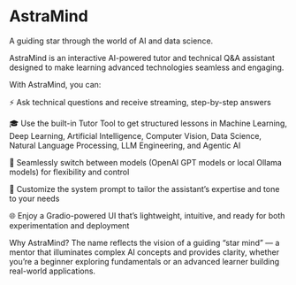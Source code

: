 # AstraMind
A guiding star through the world of AI and data science.

AstraMind is an interactive AI-powered tutor and technical Q&A assistant designed to make learning advanced technologies seamless and engaging.

With AstraMind, you can:

⚡ Ask technical questions and receive streaming, step-by-step answers

🎓 Use the built-in Tutor Tool to get structured lessons in Machine Learning, Deep Learning, Artificial Intelligence, Computer Vision, Data Science, Natural Language Processing, LLM Engineering, and Agentic AI

🔄 Seamlessly switch between models (OpenAI GPT models or local Ollama models) for flexibility and control

🧠 Customize the system prompt to tailor the assistant’s expertise and tone to your needs

🌐 Enjoy a Gradio-powered UI that’s lightweight, intuitive, and ready for both experimentation and deployment

Why AstraMind?
The name reflects the vision of a guiding “star mind” — a mentor that illuminates complex AI concepts and provides clarity, whether you’re a beginner exploring fundamentals or an advanced learner building real-world applications.

